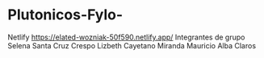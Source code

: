 # Plutonicos-Fylo-
Netlify
https://elated-wozniak-50f590.netlify.app/
Integrantes de grupo
Selena Santa Cruz Crespo
Lizbeth Cayetano Miranda
Mauricio Alba Claros 

